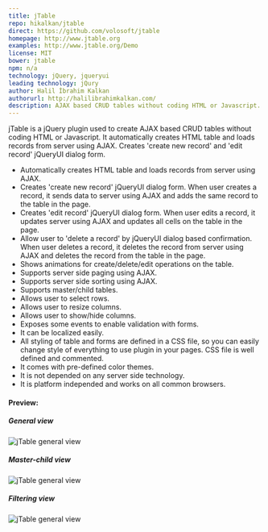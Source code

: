 ```yaml
---
title: jTable
repo: hikalkan/jtable
direct: https://github.com/volosoft/jtable
homepage: http://www.jtable.org
examples: http://www.jtable.org/Demo
license: MIT
bower: jtable
npm: n/a
technology: jQuery, jqueryui
leading technology: jQury
author: Halil İbrahim Kalkan
authorurl: http://halilibrahimkalkan.com/
description: AJAX based CRUD tables without coding HTML or Javascript.
---
```


jTable is a jQuery plugin used to create AJAX based CRUD tables without coding HTML or Javascript. It automatically
creates HTML table and loads records from server using AJAX. Creates 'create new record' and 'edit record' jQueryUI dialog form.

* Automatically creates HTML table and loads records from server using AJAX.
* Creates 'create new record' jQueryUI dialog form. When user creates a record, it sends data to server using AJAX and adds the same record to the table in the page.
* Creates 'edit record' jQueryUI dialog form. When user edits a record, it updates server using AJAX and updates all cells on the table in the page.
* Allow user to 'delete a record' by jQueryUI dialog based confirmation. When user deletes a record, it deletes the record from server using AJAX and deletes the record from the table in the page.
* Shows animations for create/delete/edit operations on the table.
* Supports server side paging using AJAX.
* Supports server side sorting using AJAX.
* Supports master/child tables.
* Allows user to select rows.
* Allows user to resize columns.
* Allows user to show/hide columns.
* Exposes some events to enable validation with forms.
* It can be localized easily.
* All styling of table and forms are defined in a CSS file, so you can easily change style of everything to use plugin in your pages. CSS file is well defined and commented.
* It comes with pre-defined color themes.
* It is not depended on any server side technology.
* It is platform independed and works on all common browsers.


#### Preview:

##### General view
![jTable general view](/images/libraries/jtable/jtable-general-view-example.jpg "jTable general view")

##### Master-child view
![jTable general view](/images/libraries/jtable/jtable-general-view-master-child.png "jTable master-child view")

##### Filtering view
![jTable general view](/images/libraries/jtable/jtable-general-filtering.png "jTable filtering view")
